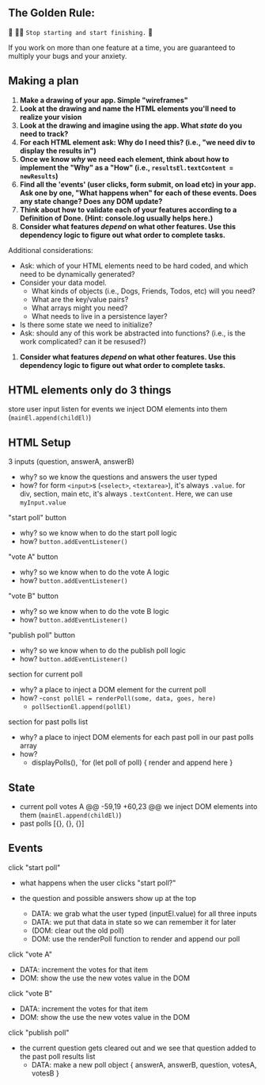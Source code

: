## The Golden Rule: 

🦸 🦸‍♂️ `Stop starting and start finishing.` 🏁

If you work on more than one feature at a time, you are guaranteed to multiply your bugs and your anxiety.

## Making a plan

1) **Make a drawing of your app. Simple "wireframes"** 
1) **Look at the drawing and name the HTML elements you'll need to realize your vision**
1) **Look at the drawing and imagine using the app. What _state_ do you need to track?** 
1) **For each HTML element ask: Why do I need this? (i.e., "we need div to display the results in")** 
1) **Once we know _why_ we need each element, think about how to implement the "Why" as a "How" (i.e., `resultsEl.textContent = newResults`)**
1) **Find all the 'events' (user clicks, form submit, on load etc) in your app. Ask one by one, "What happens when" for each of these events. Does any state change? Does any DOM update?**
1) **Think about how to validate each of your features according to a Definition of Done. (Hint: console.log usually helps here.)**
1) **Consider what features _depend_ on what other features. Use this dependency logic to figure out what order to complete tasks.**

Additional considerations:
- Ask: which of your HTML elements need to be hard coded, and which need to be dynamically generated?
- Consider your data model. 
  - What kinds of objects (i.e., Dogs, Friends, Todos, etc) will you need? 
  - What are the key/value pairs? 
  - What arrays might you need? 
  - What needs to live in a persistence layer?
- Is there some state we need to initialize?
- Ask: should any of this work be abstracted into functions? (i.e., is the work complicated? can it be resused?)

1) **Consider what features _depend_ on what other features. Use this dependency logic to figure out what order to complete tasks.**

## HTML elements only do 3 things

store user input
listen for events
we inject DOM elements into them (`mainEl.append(childEl)`)

## HTML Setup

3 inputs (question, answerA, answerB)

- why? so we know the questions and answers the user typed
- how? for form `<input>`s (`<select>`, `<textarea>`), it's always `.value`. for div, section, main etc, it's always `.textContent`. Here, we can use `myInput.value`

"start poll" button

- why? so we know when to do the start poll logic
- how? `button.addEventListener()`

"vote A" button

- why? so we know when to do the vote A logic
- how? `button.addEventListener()`

"vote B" button

- why? so we know when to do the vote B logic
- how? `button.addEventListener()`

"publish poll" button

- why? so we know when to do the publish poll logic
- how? `button.addEventListener()`

section for current poll
- why? a place to inject a DOM element for the current poll
- how?
  -`const pollEl = renderPoll(some, data, goes, here)`
  - `pollSectionEl.append(pollEl)`

section for past polls list
- why? a place to inject DOM elements for each past poll in our past polls array
- how?
  - displayPolls(), `for (let poll of poll) { render and append here }

## State

- current poll votes A
 @@ -59,19 +60,23 @@ we inject DOM elements into them (`mainEl.append(childEl)`)
- past polls [{}, {}, {}]

## Events

click "start poll"

- what happens when the user clicks "start poll?"

- the question and possible answers show up at the top
  - DATA: we grab what the user typed (inputEl.value) for all three inputs
  - DATA: we put that data in state so we can remember it for later
  - (DOM: clear out the old poll)
  - DOM: use the renderPoll function to render and append our poll

click "vote A"
- DATA: increment the votes for that item
- DOM: show the use the new votes value in the DOM

click "vote B"
- DATA: increment the votes for that item
- DOM: show the use the new votes value in the DOM

click "publish poll"
- the current question gets cleared out and we see that question added to the past poll results list
  - DATA: make a new poll object { answerA, answerB, question, votesA, votesB }

